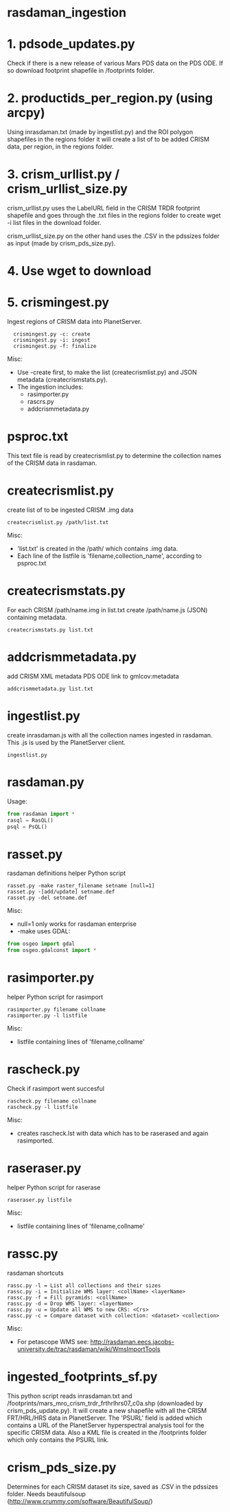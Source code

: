 rasdaman_ingestion
==================

# 1. pdsode_updates.py
Check if there is a new release of various Mars PDS data on the PDS ODE. If so download footprint shapefile in /footprints folder.

# 2. productids_per_region.py (using arcpy)
Using inrasdaman.txt (made by ingestlist.py) and the ROI polygon shapefiles in the regions folder it will create a list of to be added CRISM data, per region, in the regions folder.

# 3. crism_urllist.py / crism_urllist_size.py
crism_urllist.py uses the LabelURL field in the CRISM TRDR footprint shapefile and goes through the .txt files in the regions folder to create wget -i list files in the download folder.

crism_urllist_size.py on the other hand uses the .CSV in the pdssizes folder as input (made by crism_pds_size.py). 

# 4. Use wget to download

# 5. crismingest.py
Ingest regions of CRISM data into PlanetServer.

```
  crismingest.py -c: create
  crismingest.py -i: ingest
  crismingest.py -f: finalize
```

Misc:
* Use -create first, to make the list (createcrismlist.py) and JSON metadata (createcrismstats.py).
* The ingestion includes:
  * rasimporter.py
  * rascrs.py
  * addcrismmetadata.py

# psproc.txt
This text file is read by createcrismlist.py to determine the collection names of the CRISM data in rasdaman.

# createcrismlist.py
create list of to be ingested CRISM .img data

```
createcrismlist.py /path/list.txt
```

Misc:
* 'list.txt' is created in the /path/ which contains .img data.
* Each line of the listfile is 'filename,collection_name', according to psproc.txt

# createcrismstats.py

For each CRISM /path/name.img in list.txt create /path/name.js (JSON) containing metadata.

```
createcrismstats.py list.txt
```

# addcrismmetadata.py
add CRISM XML metadata PDS ODE link to gmlcov:metadata

```
addcrismmetadata.py list.txt
```

# ingestlist.py
create inrasdaman.js with all the collection names ingested in rasdaman. This .js is used by the PlanetServer client.

```
ingestlist.py
```

# rasdaman.py
Usage:
```python
from rasdaman import *
rasql = RasQL()
psql = PsQL()
```

# rasset.py
rasdaman definitions helper Python script

```
rasset.py -make raster_filename setname [null=1]
rasset.py -[add/update] setname.def
rasset.py -del setname.def
```

Misc:
* null=1 only works for rasdaman enterprise
* -make uses GDAL:

```python
from osgeo import gdal
from osgeo.gdalconst import *
```

# rasimporter.py
helper Python script for rasimport

```
rasimporter.py filename collname
rasimporter.py -l listfile
```
  
Misc:
* listfile containing lines of 'filename,collname'

# rascheck.py
Check if rasimport went succesful

```
rascheck.py filename collname
rascheck.py -l listfile
```
  
Misc:
* creates rascheck.lst with data which has to be raserased and again rasimported.

# raseraser.py
helper Python script for raserase

```
raseraser.py listfile
```

Misc:
* listfile containing lines of 'filename,collname'
 
# rassc.py
rasdaman shortcuts

```
rassc.py -l = List all collections and their sizes
rassc.py -i = Initialize WMS layer: <collName> <layerName>
rassc.py -f = Fill pyramids: <collName>
rassc.py -d = Drop WMS layer: <layerName>
rassc.py -u = Update all WMS to new CRS: <Crs>
rassc.py -c = Compare dataset with collection: <dataset> <collection>
```

Misc:
* For petascope WMS see: http://rasdaman.eecs.jacobs-university.de/trac/rasdaman/wiki/WmsImportTools

# ingested_footprints_sf.py
This python script reads inrasdaman.txt and /footprints/mars_mro_crism_trdr_frthrlhrs07_c0a.shp (downloaded by crism_pds_update.py). It will create a new shapefile with all the CRISM FRT/HRL/HRS data in PlanetServer. The 'PSURL' field is added which contains a URL of the PlanetServer hyperspectral analysis tool for the specific CRISM data. Also a KML file is created in the /footprints folder which only contains the PSURL link.

# crism_pds_size.py
Determines for each CRISM dataset its size, saved as .CSV in the pdssizes folder.
Needs beautifulsoup (http://www.crummy.com/software/BeautifulSoup/)